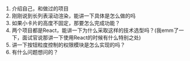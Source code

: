 1. 介绍自己，和做过的项目
2. 刚刚说到长列表滚动渲染，能讲一下具体是怎么做的吗
3. 如果小卡片的高度不固定，那要怎么完成功能？
4. 两个项目都是React，能讲一下为什么采取这样的技术选型吗？(我emm了一下，面试官说那讲一下使用React的时候有什么特别之处)
5. 讲一下按钮粒度控制的权限模块是怎么实现的吗？
6. 有什么问题想问的？